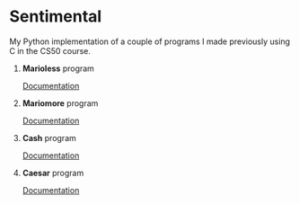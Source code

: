 # Sentimental
My Python implementation of a couple of programs I made previously using C in the CS50 course.

1. **Marioless** program


   [Documentation](https://docs.cs50.net/2019/x/psets/6/sentimental/mario/less/mario.html)
   
   
2. **Mariomore** program


   [Documentation](https://docs.cs50.net/2019/x/psets/6/sentimental/mario/more/mario.html)
   
   
3. **Cash** program


   [Documentation](https://docs.cs50.net/2019/x/psets/6/sentimental/cash/cash.html)
   
   
4. **Caesar** program


   [Documentation](https://docs.cs50.net/2019/x/psets/6/sentimental/caesar/caesar.html)
